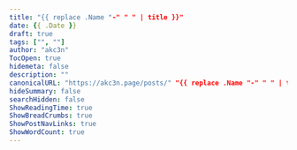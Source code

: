 ```yaml
---
title: "{{ replace .Name "-" " " | title }}"
date: {{ .Date }}
draft: true
tags: ["", ""]
author: "akc3n"
TocOpen: true
hidemeta: false
description: ""
canonicalURL: "https://akc3n.page/posts/" "{{ replace .Name "-" " " | title }}"
hideSummary: false
searchHidden: false
ShowReadingTime: true
ShowBreadCrumbs: true
ShowPostNavLinks: true
ShowWordCount: true
---
```


